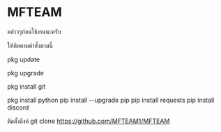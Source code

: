 # MFTEAM

คล่าวๆก่อนใช้งานนะครับ

ให้ติดตามคำสั่งตามนี้

pkg update

pkg upgrade

pkg install git

pkg install python
pip install --upgrade pip
pip install requests
pip install discord

ติดตั้งลิงค์
git clone https://github.com/MFTEAM1/MFTEAM
